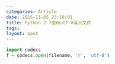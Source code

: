 ```yaml
---
categories: Article
date: 2015-11-05 23:18:01
title: Python 2.7使用utf-8读入文件
tags: 
layout: post
---
```


```python
import codecs
f = codecs.open(filename, 'r', 'utf-8')
```